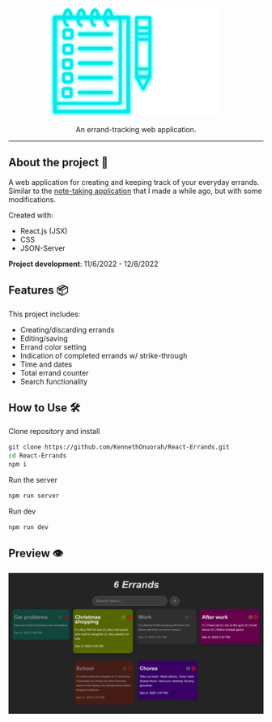 <p align="center">
  <img src="readme_logo.png" width="340" height="217">
</p>

<p align="center">
  An errand-tracking web application.
</p>

---

## **About the project** 🔎

A web application for creating and keeping track of your everyday errands. Similar to the [note-taking application](https://github.com/KennethOnuorah/Javascript-Notes) that I made a while ago, but with some modifications.

Created with:

- React.js (JSX)
- CSS
- JSON-Server

**Project development**: 11/6/2022 - 12/8/2022

## **Features** 📦️

This project includes:

- Creating/discarding errands
- Editing/saving
- Errand color setting
- Indication of completed errands w/ strike-through
- Time and dates
- Total errand counter
- Search functionality

## **How to Use** 🛠️

Clone repository and install

```bash
git clone https://github.com/KennethOnuorah/React-Errands.git
cd React-Errands
npm i
```

Run the server

```bash
npm run server
```

Run dev

```bash
npm run dev
```

## **Preview** 👁️

![readme_preview](readme_preview.png)
